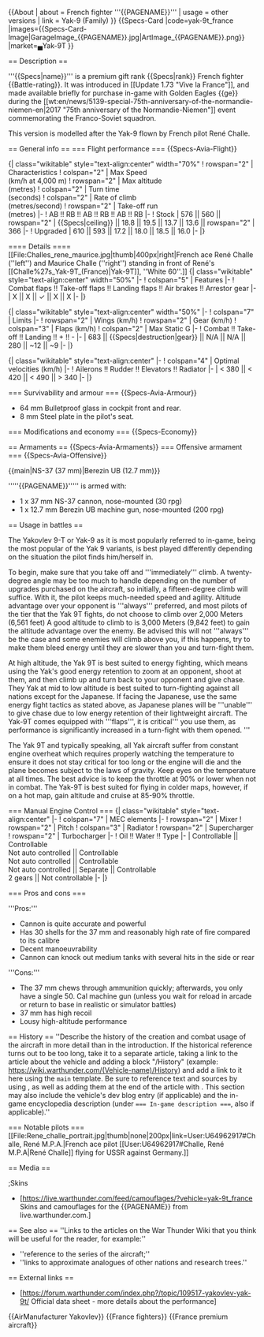{{About
| about = French fighter '''{{PAGENAME}}'''
| usage = other versions
| link = Yak-9 (Family)
}}
{{Specs-Card
|code=yak-9t_france
|images={{Specs-Card-Image|GarageImage_{{PAGENAME}}.jpg|ArtImage_{{PAGENAME}}.png}}
|market=▄Yak-9T
}}

== Description ==
<!-- ''In the description, the first part should be about the history of and the creation and combat usage of the aircraft, as well as its key features. In the second part, tell the reader about the aircraft in the game. Insert a screenshot of the vehicle, so that if the novice player does not remember the vehicle by name, he will immediately understand what kind of vehicle the article is talking about.'' -->
'''{{Specs|name}}''' is a premium gift rank {{Specs|rank}} French fighter {{Battle-rating}}. It was introduced in [[Update 1.73 "Vive la France"]], and made available briefly for purchase in-game with Golden Eagles {{ge}} during the [[wt:en/news/5139-special-75th-anniversary-of-the-normandie-niemen-en|2017 "75th anniversary of the Normandie-Niemen"]] event commemorating the Franco-Soviet squadron.

This version is modelled after the Yak-9 flown by French pilot René Challe.

== General info ==
=== Flight performance ===
{{Specs-Avia-Flight}}
<!-- ''Describe how the aircraft behaves in the air. Speed, manoeuvrability, acceleration and allowable loads - these are the most important characteristics of the vehicle.'' -->

{| class="wikitable" style="text-align:center" width="70%"
! rowspan="2" | Characteristics
! colspan="2" | Max Speed<br>(km/h at 4,000 m)
! rowspan="2" | Max altitude<br>(metres)
! colspan="2" | Turn time<br>(seconds)
! colspan="2" | Rate of climb<br>(metres/second)
! rowspan="2" | Take-off run<br>(metres)
|-
! AB !! RB !! AB !! RB !! AB !! RB
|-
! Stock
| 576 || 560 || rowspan="2" | {{Specs|ceiling}} || 18.8 || 19.5 || 13.7 || 13.6 || rowspan="2" | 366
|-
! Upgraded
| 610 || 593 || 17.2 || 18.0 || 18.5 || 16.0
|-
|}

==== Details ====
[[File:Challes_rene_maurice.jpg|thumb|400px|right|French ace René Challe (''left'') and Maurice Challe (''right'') standing in front of René's [[Challe%27s_Yak-9T_(France)|Yak-9T]], ''White 60''.]]
{| class="wikitable" style="text-align:center" width="50%"
|-
! colspan="5" | Features
|-
! Combat flaps !! Take-off flaps !! Landing flaps !! Air brakes !! Arrestor gear
|-
| X || X || ✓ || X || X     <!-- ✓ -->
|-
|}

{| class="wikitable" style="text-align:center" width="50%"
|-
! colspan="7" | Limits
|-
! rowspan="2" | Wings (km/h)
! rowspan="2" | Gear (km/h)
! colspan="3" | Flaps (km/h)
! colspan="2" | Max Static G
|-
! Combat !! Take-off !! Landing !! + !! -
|-
| 683 <!-- {{Specs|destruction|body}} --> || {{Specs|destruction|gear}} || N/A || N/A || 280 || ~12 || ~9
|-
|}

{| class="wikitable" style="text-align:center"
|-
! colspan="4" | Optimal velocities (km/h)
|-
! Ailerons !! Rudder !! Elevators !! Radiator
|-
| < 380 || < 420 || < 490 || > 340
|-
|}

=== Survivability and armour ===
{{Specs-Avia-Armour}}
<!-- ''Examine the survivability of the aircraft. Note how vulnerable the structure is and how secure the pilot is, whether the fuel tanks are armoured, etc. Describe the armour, if there is any, and also mention the vulnerability of other critical aircraft systems.'' -->

* 64 mm Bulletproof glass in cockpit front and rear.
* 8 mm Steel plate in the pilot's seat.

=== Modifications and economy ===
{{Specs-Economy}}

== Armaments ==
{{Specs-Avia-Armaments}}
=== Offensive armament ===
{{Specs-Avia-Offensive}}
<!-- ''Describe the offensive armament of the aircraft, if any. Describe how effective the cannons and machine guns are in a battle, and also what belts or drums are better to use. If there is no offensive weaponry, delete this subsection.'' -->
{{main|NS-37 (37 mm)|Berezin UB (12.7 mm)}}

'''''{{PAGENAME}}''''' is armed with:

* 1 x 37 mm NS-37 cannon, nose-mounted (30 rpg)
* 1 x 12.7 mm Berezin UB machine gun, nose-mounted (200 rpg)

== Usage in battles ==
<!-- ''Describe the tactics of playing in the aircraft, the features of using aircraft in a team and advice on tactics. Refrain from creating a "guide" - do not impose a single point of view, but instead, give the reader food for thought. Examine the most dangerous enemies and give recommendations on fighting them. If necessary, note the specifics of the game in different modes (AB, RB, SB).'' -->
The Yakovlev 9-T or Yak-9 as it is most popularly referred to in-game, being the most popular of the Yak 9 variants, is best played differently depending on the situation the pilot finds him/herself in.

To begin, make sure that you take off and '''immediately''' climb. A twenty-degree angle may be too much to handle depending on the number of upgrades purchased on the aircraft, so initially, a fifteen-degree climb will suffice. With it, the pilot keeps much-needed speed and agility. Altitude advantage over your opponent is '''always''' preferred, and most pilots of the tier that the Yak 9T fights, do not choose to climb over 2,000 Meters (6,561 feet) A good altitude to climb to is 3,000 Meters (9,842 feet) to gain the altitude advantage over the enemy. Be advised this will not '''always''' be the case and some enemies will climb above you, if this happens, try to make them bleed energy until they are slower than you and turn-fight them.

At high altitude, the Yak 9T is best suited to energy fighting, which means using the Yak's good energy retention to zoom at an opponent, shoot at them, and then climb up and turn back to your opponent and give chase. They Yak at mid to low altitude is best suited to turn-fighting against all nations except for the Japanese. If facing the Japanese, use the same energy fight tactics as stated above, as Japanese planes will be '''unable''' to give chase due to low energy retention of their lightweight aircraft. The Yak-9T comes equipped with '''flaps''', it is critical''' you use them, as performance is significantly increased in a turn-fight with them opened. '''

The Yak 9T and typically speaking, all Yak aircraft suffer from constant engine overheat which requires properly watching the temperature to ensure it does not stay critical for too long or the engine will die and the plane becomes subject to the laws of gravity. Keep eyes on the temperature at all times. The best advice is to keep the throttle at 90% or lower when not in combat. The Yak-9T is best suited for flying in colder maps, however, if on a hot map, gain altitude and cruise at  85-90% throttle.

=== Manual Engine Control ===
{| class="wikitable" style="text-align:center"
|-
! colspan="7" | MEC elements
|-
! rowspan="2" | Mixer
! rowspan="2" | Pitch
! colspan="3" | Radiator
! rowspan="2" | Supercharger
! rowspan="2" | Turbocharger
|-
! Oil !! Water !! Type
|-
| Controllable || Controllable<br>Not auto controlled || Controllable<br>Not auto controlled || Controllable<br>Not auto controlled || Separate || Controllable<br>2 gears || Not controllable
|-
|}

=== Pros and cons ===
<!-- ''Summarise and briefly evaluate the vehicle in terms of its characteristics and combat effectiveness. Mark its pros and cons in the bulleted list. Try not to use more than 6 points for each of the characteristics. Avoid using categorical definitions such as "bad", "good" and the like - use substitutions with softer forms such as "inadequate" and "effective".'' -->

'''Pros:'''

* Cannon is quite accurate and powerful
* Has 30 shells for the 37 mm and reasonably high rate of fire compared to its calibre
* Decent manoeuvrability
* Cannon can knock out medium tanks with several hits in the side or rear

'''Cons:'''

* The 37 mm chews through ammunition quickly; afterwards, you only have a single 50. Cal machine gun (unless you wait for reload in arcade or return to base in realistic or simulator battles)
* 37 mm has high recoil
* Lousy high-altitude performance

== History ==
''Describe the history of the creation and combat usage of the aircraft in more detail than in the introduction. If the historical reference turns out to be too long, take it to a separate article, taking a link to the article about the vehicle and adding a block "/History" (example: <nowiki>https://wiki.warthunder.com/(Vehicle-name)/History</nowiki>) and add a link to it here using the <code>main</code> template. Be sure to reference text and sources by using <code><nowiki><ref></ref></nowiki></code>, as well as adding them at the end of the article with <code><nowiki><references /></nowiki></code>. This section may also include the vehicle's dev blog entry (if applicable) and the in-game encyclopedia description (under <code><nowiki>=== In-game description ===</nowiki></code>, also if applicable).''

=== Notable pilots ===
[[File:Rene_challe_portrait.jpg|thumb|none|200px|link=User:U64962917#Challe, René M.P.A.|French ace pilot [[User:U64962917#Challe, René M.P.A|René Challe]] flying for USSR against Germany.]]

== Media ==
<!-- ''Excellent additions to the article would be video guides, screenshots from the game, and photos.'' -->

;Skins
* [https://live.warthunder.com/feed/camouflages/?vehicle=yak-9t_france Skins and camouflages for the {{PAGENAME}} from live.warthunder.com.]

== See also ==
''Links to the articles on the War Thunder Wiki that you think will be useful for the reader, for example:''
* ''reference to the series of the aircraft;''
* ''links to approximate analogues of other nations and research trees.''

== External links ==
<!-- ''Paste links to sources and external resources, such as:''
* ''topic on the official game forum;''
* ''other literature.'' -->

* [https://forum.warthunder.com/index.php?/topic/109517-yakovlev-yak-9t/ Official data sheet - more details about the performance]

{{AirManufacturer Yakovlev}}
{{France fighters}}
{{France premium aircraft}}